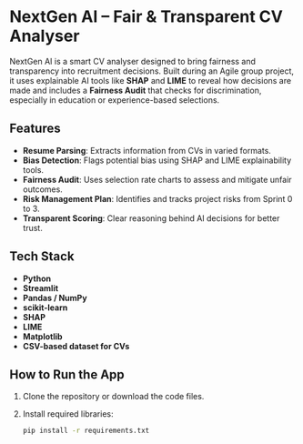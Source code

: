 # NextGen AI – Fair & Transparent CV Analyser

NextGen AI is a smart CV analyser designed to bring fairness and transparency into recruitment decisions. Built during an Agile group project, it uses explainable AI tools like **SHAP** and **LIME** to reveal how decisions are made and includes a **Fairness Audit** that checks for discrimination, especially in education or experience-based selections.

## Features

- **Resume Parsing**: Extracts information from CVs in varied formats.
- **Bias Detection**: Flags potential bias using SHAP and LIME explainability tools.
- **Fairness Audit**: Uses selection rate charts to assess and mitigate unfair outcomes.
- **Risk Management Plan**: Identifies and tracks project risks from Sprint 0 to 3.
- **Transparent Scoring**: Clear reasoning behind AI decisions for better trust.

## Tech Stack

- **Python**
- **Streamlit**
- **Pandas / NumPy**
- **scikit-learn**
- **SHAP**
- **LIME**
- **Matplotlib**
- **CSV-based dataset for CVs**

## How to Run the App

1. Clone the repository or download the code files.

2. Install required libraries:
   ```bash
   pip install -r requirements.txt
